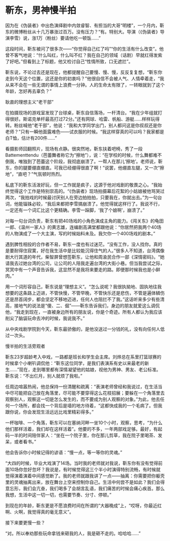 # 靳东，男神慢半拍

因为在《伪装者》中出色演绎剧中内敛睿智、有担当的大哥“明楼”，一个月内，靳东的微博粉丝从十几万暴涨过百万。没有压力？“有。特别大。导演（《伪装者》导演李雪）说，涨1万（粉丝）要请他吃一顿饭……” 

这段时间，靳东被问了很多次——“你觉得自己红了吗”“你的生活有什么改变”。他曾不客气地说：“什么叫红，什么叫不红？我在自己的领域（话剧）早就红得发紫了好吧。”但看到上了标题，他又检讨自己“性情所致，口无遮拦”。 

靳东说，不论过去还是现在，他都提醒自己要慢、慢、慢，反反复复想，“靳东你走到今天这个位置，这还是你的初衷吗？”他很自信不会被人气、人情牵着走，“我从来不会在一些无谓的事情上浪费一分钟。人的生命太有限了，一转眼就到了这个年龄，怎好再去辜负？” 

耿直的理想主义“老干部” 

在拍摄现场的游戏室发现了台球桌，靳东自信落场，一杆清台。“我在少年组就打得很好。斯诺克单杆最高打过72分。”还有网球、哈雷、帆船、游艇……样样玩得转。粉丝喊他“老干部”，他说：“我和大学同学出门，别人都问这是你叔叔还是你老师？”只有一瞬他面露难色——试衣服的时候。“我这样穿真的可以吗？我家都是白T恤，估计有200件……” 

看摄影师回翻照片，现场有点静。很突然地，靳东扶着吧椅，秀了一段Battementtendu（芭蕾舞者称它为“擦地”），说：“在学校的时候，什么舞都难不倒我，唯独到了芭蕾这个阶段，我彻底崩溃了。一帮人在那儿‘擦地’。老师说，靳东，你的腿要绷直绷直。可我已经绷得很直了啊！”说罢，他绷直左腿，又一次“擦地”，“直吧？”气氛顿时热烈。 

私底下的靳东活泼好玩，但一工作就是疯子，这源于他对戏剧的敬畏之心。“我始终觉得这个工作是特别崇高的。“《伪装者》现场拍摄幕后花絮的小姑娘被他骂哭过两次，“我拍戏的时候最讨厌别人在旁边拍拍拍，只要我在，你就出去。”为一句台词，他能锱铢必较，“我后来都把李雪搞崩溃了。他觉得就这样行了。我说不行，一定还有一个词汇比这个更精确。李雪一跺脚，‘我了个娘啊’，崩溃了。” 

对每一句台词负责，靳东有把40场戏的小角色演成主角的能力。《闯关东》的龟田一郎、《温州一家人》的黄志雄，连编剧高满堂都跟他说：“你居然把我两个40场的人物演成了一个大主演，写的时候始料未及。我欠你一个400场戏的剧本。” 

遇到脾性相投的合作者不易，靳东一度也有过迷茫。“没有工作，没人找你。真的是要耐得住寂寞，好在我生活中是比较能沉得住气的人。”很多人不知道，台湾偶像剧大行其道的年代，柴智屏曾想签靳东，让他和周渝民合作一部《深情密码》。“她请我去过她台湾的公司，让公司的人陪我走遍台湾的大街小巷。但当我尝试之际，冥冥中有一个声音告诉我，这显然不是我将来要走的路。即便那时候我也是小鲜肉。” 

用一个词形容自己，靳东说是“理想主义”。“怎么说呢？我很执拗地、固执地往我想要的这条路上迈进，不管快慢，不管早晚，不管快乐还是悲伤，不管是遍体鳞伤还是昂首阔步，都会坚定不移地迈进，任何人也阻拦不了我。”这话听来多少有些清高，接地气的说法是“傻、二、倔”——靳东告诉我们，身边的朋友就爱这么调侃他，“我走到现在，一直被身边所有的朋友说，你是个奇迹。所有人都认为我应该削尖了脑袋玩命去冲的时候，我说我不。” 

从中央戏剧学院到今天，靳东最骄傲的，是他没送过一分钱的礼，没有向任何人低过一次头。 

慢半拍的生活旁观者 

靳东23岁超龄考入中戏，一路都是班长和学生会主席。刘烨总在系里打篮球赛的时候拿个小喇叭调侃他：“靳东这位同学，是我们表演系有史以来最老的新生……”现在，走到哪里都有深情凝望他的姑娘，视他为男神、男友、老公标准。靳东说：“不出仨月，别人就烦了我啦。” 

任周边喧嚣热闹，他总保持一份清醒和疏离：“表演老师曾经和我说过，在生活当中尽可能把自己放在角落里，尽可能不要穿得这么花枝招展；要躲在一个角落里去观察别人，观察这一切是怎么发生的，而不要成为别人观察的对象。”为此，他去任何一个场所，都会找一个背后是墙的地方待着，“这都快成我的一个毛病了。但我跟你说，你会发现生活远远比戏里精彩得多。” 

一杯咖啡、一个角落，靳东可以在塞纳河畔一坐10个小时，观察，思考，“为什么他们那样活着，我们却在这样活着”。他要的不多，一年两部戏足够。最好，有起码一半的时间陪伴家人：“坐在一个院子里，你在那儿剪草，我在院子里喝茶、发呆，或者看书。” 

他会告诉你小时候记得的谚语：“慢一点，等一等你的灵魂。” 

“大四的时候，毕业大戏演了14场。当时我的老师就对我说，靳东你有没有觉得前面10场你忽好忽坏？我说是，有时候觉得这三个半小时演得特别流畅，有时候就觉得演着演着中间感觉断了。我的老师就跟我讲了一点——抽离：你需要把你躯壳里的灵魂抽离出来，放在舞台上空来控制你自己。生活中何尝不是如此？我们会得意忘形，我们会亢奋，我们喝多了会胡言乱语，我们痛苦的时候会痛心疾首。那么我想，生活中这一切一切，也需要节奏、分寸、停顿。” 

到现在的年龄，靳东更是不愿浪费时间在所谓的“大器晚成”上，“哎呀，你最近红啊、火啊，我觉得真的毫无意义”。 

接下来要更慢一些？ 

“对。所以奉劝那些玩命拿钱来砸我的人，我是砸不走的。哈哈哈……”